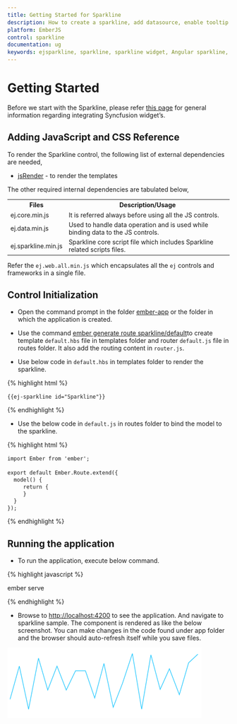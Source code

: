 ```yaml
---
title: Getting Started for Sparkline
description: How to create a sparkline, add datasource, enable tooltip and other functionalities
platform: EmberJS
control: sparkline
documentation: ug
keywords: ejsparkline, sparkline, sparkline widget, Angular sparkline, EmberJS sparkline, Ember sparkline
---
```

# Getting Started

Before we start with the Sparkline, please refer [this page](https://help.syncfusion.com/emberjs/overview) for general information regarding integrating Syncfusion widget’s.

## Adding JavaScript and CSS Reference

To render the Sparkline control, the following list of external dependencies are needed, 

* [jsRender](https://github.com/borismoore/jsrender) - to render the templates

The other required internal dependencies are tabulated below,

<table>
   <tr>
      <th>
         <b>Files</b>
      </th>
      <th>
         <b>Description/Usage </b>
      </th>
   </tr>
   <tr>
      <td>
         ej.core.min.js
      </td>
      <td>
        It is referred always before using all the JS controls.
      </td>
   </tr>
   <tr>
      <td>
         ej.data.min.js
      </td>
      <td>
         Used to handle data operation and is used while binding data to the JS controls.
      </td>
   </tr>
   <tr>
      <td>
        ej.sparkline.min.js
      </td>
      <td>
        Sparkline core script file which includes Sparkline related scripts files.
      </td>
   </tr>
</table>

Refer the `ej.web.all.min.js` which encapsulates all the `ej` controls and frameworks in a single file.

## Control Initialization

* Open the command prompt in the folder [ember-app](https://help.syncfusion.com/emberjs/getting-started#create-a-simple-ember-application) or the folder in which the application is created.

* Use the command [ember generate route sparkline/default](https://guides.emberjs.com/v2.11.0/routing/defining-your-routes/)to create template `default.hbs` file in templates folder and router `default.js` file in routes folder. It also add the routing content in `router.js`.

* Use below code in `default.hbs` in templates folder to render the sparkline.

{% highlight html %}

	{{ej-sparkline id="Sparkline"}}

{% endhighlight %}

* Use the below code in `default.js` in routes folder to bind the model to the sparkline.

{% highlight html %}

	import Ember from 'ember';

    export default Ember.Route.extend({
      model() {
         return {
         }
      }
    });

{% endhighlight %}

## Running the application

* To run the application, execute below command.

{% highlight javascript %}
 
 ember serve

{% endhighlight %}

* Browse to [http://localhost:4200](http://localhost:4200) to see the application. And navigate to sparkline sample. The component is rendered as like the below screenshot. You can make changes in the code found under app folder and the browser should auto-refresh itself while you save files. 

![](Getting-started-images/Getting-Started_img1.png)